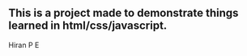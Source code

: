 This is a project made to demonstrate things learned in html/css/javascript.
---------------------------------------------------------------------------
Hiran P E
